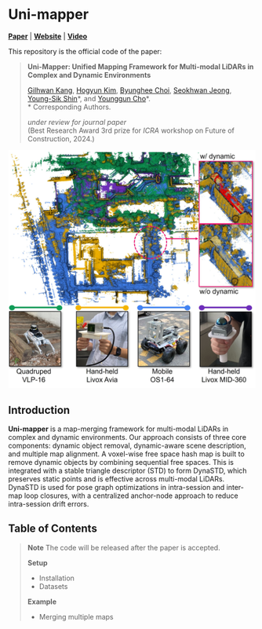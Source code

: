 # Uni-mapper
[**Paper**]() | [**Website**](https://sites.google.com/view/uni-mapper/home) | [**Video**](https://www.youtube.com/watch?v=MjOGxNkyeOM)


This repository is the official code of the paper:

> **Uni-Mapper: Unified Mapping Framework for Multi-modal LiDARs in Complex and Dynamic Environments**
>
> [Gilhwan Kang](https://scholar.google.com/citations?user=F6dY8DoAAAAJ&hl=ko), [Hogyun Kim](https://scholar.google.com/citations?user=t5UEbooAAAAJ&hl=ko), [Byunghee Choi](), [Seokhwan Jeong](), [Young-Sik Shin](https://scholar.google.com/citations?user=gGfBRawAAAAJ&hl=ko)&ast;, and [Younggun Cho](https://scholar.google.com/citations?user=W5MOKWIAAAAJ&hl=ko&oi=ao)&ast;. <br>
> &ast; Corresponding Authors. <br> 
>
> *under review for journal paper* <br>
> (Best Research Award 3rd prize for *ICRA* workshop on Future of Construction, 2024.)

![main](./fig/main.jpg)

## Introduction
**Uni-mapper** is a map-merging framework for multi-modal LiDARs in complex and dynamic environments.
Our approach consists of three core components: dynamic object removal, dynamic-aware scene description, and multiple map alignment. A voxel-wise free space hash map is built to remove dynamic objects by combining sequential free spaces. This is integrated with a stable triangle descriptor (STD) to form DynaSTD, which preserves static points and is effective across multi-modal LiDARs. DynaSTD is used for pose graph optimizations in intra-session and inter-map loop closures, with a centralized anchor-node approach to reduce intra-session drift errors.

## Table of Contents
> **__Note__** The code will be released after the paper is accepted.
>
> **Setup**
> - Installation
> - Datasets
>
> **Example**
> - Merging multiple maps